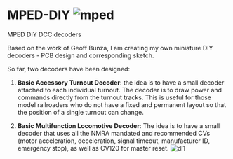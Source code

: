 # MPED-DIY ![mped](https://user-images.githubusercontent.com/18025812/131258018-895c02df-3534-46fb-b06c-0407fd3e26a1.png)


MPED DIY DCC decoders

Based on the work of Geoff Bunza, I am creating my own miniature DIY decoders - PCB design and corresponding sketch.

So far, two decoders have been designed:

1. **Basic Accessory Turnout Decoder**: the idea is to have a small decoder attached to each individual turnout. The decoder is to draw power and commands directly from the turnout tracks. This is useful for those model railroaders who do not have a fixed and permanent layout so that the position of a single turnout can change.

2. **Basic Multifunction Locomotive Decoder**: The idea is to have a small decoder that uses all the NMRA mandated and recommended CVs (motor acceleration, deceleration, signal timeout, manufacturer ID, emergency stop), as well as CV120 for master reset.
![dl1](https://user-images.githubusercontent.com/18025812/131258390-26f2ef81-61a4-4aba-9843-a3d324514e3f.png)

